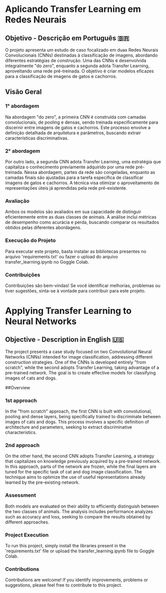 # Aplicando Transfer Learning em Redes Neurais
## Objetivo - Descrição em Português 🇧🇷
O projeto apresenta um estudo de caso focalizado em duas Redes Neurais Convolucionais (CNNs) destinadas à classificação de imagens, abordando diferentes estratégias de construção. Uma das CNNs é desenvolvida integralmente "do zero", enquanto a segunda adota Transfer Learning, aproveitando uma rede pré-treinada. O objetivo é criar modelos eficazes para a classificação de imagens de gatos e cachorros.

## Visão Geral
### 1° abordagem 

Na abordagem "do zero", a primeira CNN é construída com camadas convolucionais, de pooling e densas, sendo treinada especificamente para discernir entre imagens de gatos e cachorros. Este processo envolve a definição detalhada de arquitetura e parâmetros, buscando extrair características discriminativas.

### 2° abordagem
Por outro lado, a segunda CNN adota Transfer Learning, uma estratégia que capitaliza o conhecimento previamente adquirido por uma rede pré-treinada. Nessa abordagem, partes da rede são congeladas, enquanto as camadas finais são ajustadas para a tarefa específica de classificar imagens de gatos e cachorros. A técnica visa otimizar o aproveitamento de representações úteis já aprendidas pela rede pré-existente.

### Avaliação
Ambos os modelos são avaliados em sua capacidade de distinguir eficientemente entre as duas classes de animais. A análise inclui métricas de desempenho como acurácia e perda, buscando comparar os resultados obtidos pelas diferentes abordagens.

### Execução do Projeto
Para executar este projeto, basta instalar as bibliotecas presentes no arquivo 'requirements.txt' ou fazer o upload do arquivo transfer_learning.ipynb no Goggle Colab.

### Contribuições
Contribuições são bem-vindas! Se você identificar melhorias, problemas ou tiver sugestões, sinta-se à vontade para contribuir para este projeto.

# Applying Transfer Learning to Neural Networks

## Objective - Description in English 🇺🇸
The project presents a case study focused on two Convolutional Neural Networks (CNNs) intended for image classification, addressing different construction strategies. One of the CNNs is developed entirely "from scratch", while the second adopts Transfer Learning, taking advantage of a pre-trained network. The goal is to create effective models for classifying images of cats and dogs.

##Overview
### 1st approach

In the "from scratch" approach, the first CNN is built with convolutional, pooling and dense layers, being specifically trained to discriminate between images of cats and dogs. This process involves a specific definition of architecture and parameters, seeking to extract discriminative characteristics.

### 2nd approach
On the other hand, the second CNN adopts Transfer Learning, a strategy that capitalizes on knowledge previously acquired by a pre-trained network. In this approach, parts of the network are frozen, while the final layers are tuned for the specific task of cat and dog image classification. The technique aims to optimize the use of useful representations already learned by the pre-existing network.

### Assessment
Both models are evaluated on their ability to efficiently distinguish between the two classes of animals. The analysis includes performance analyzes such as accuracy and loss, seeking to compare the results obtained by different approaches.

### Project Execution
To run this project, simply install the libraries present in the 'requirements.txt' file or upload the transfer_learning.ipynb file to Goggle Colab.

### Contributions
Contributions are welcome! If you identify improvements, problems or suggestions, please feel free to contribute to this project.

